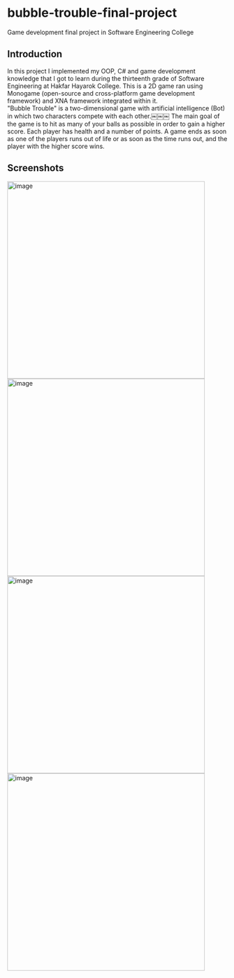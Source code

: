 # bubble-trouble-final-project

Game development final project in Software Engineering College

## Introduction

In this project I implemented my OOP, C# and game development knowledge that I got to learn during the thirteenth grade of Software Engineering at Hakfar Hayarok College.
This is a 2D game ran using Monogame (open-source and cross-platform game development framework) and XNA framework integrated within it. 
</br>
"Bubble Trouble" is a two-dimensional game with artificial intelligence (Bot) in which two characters compete with each other.￼￼￼
The main goal of the game is to hit as many of your balls as possible in order to gain a higher score.
Each player has health and a number of points.
A game ends as soon as one of the players runs out of life or as soon as the time runs out, and the player with the higher score wins. 


## Screenshots

<img width="452" alt="image" src="https://github.com/YuvalBakirov/bubble-trouble-final-project/assets/38374216/d5fcc47e-a483-415f-a013-2ec9fabb7d65">
<img width="452" alt="image" src="https://github.com/YuvalBakirov/bubble-trouble-final-project/assets/38374216/b6b06c59-9ccf-4414-a7c4-fc4b94c238d1">
<img width="452" alt="image" src="https://github.com/YuvalBakirov/bubble-trouble-final-project/assets/38374216/ecbaf487-1065-49f1-baca-9b53169fe258">
<img width="452" alt="image" src="https://github.com/YuvalBakirov/bubble-trouble-final-project/assets/38374216/956fccf8-cf11-433e-a28d-1e792a56363b">








